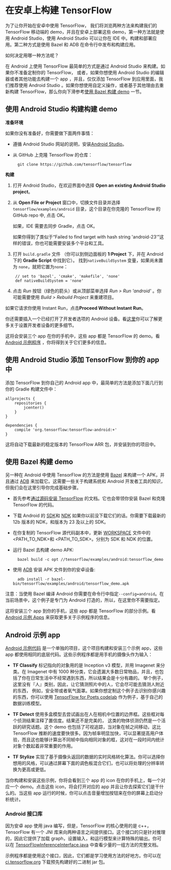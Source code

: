 # 在安卓上构建 TensorFlow

为了让你开始在安卓中使用 TensorFlow， 我们将浏览两种方法来构建我们的 TensorFlow 移动端的 demo，并且在安卓上部署这些 demo，第一种方法就是使用 Android Studio，使用 Android Studio 可以让你在 IDE 中。构建和部署应用。第二种方式是使用 Bazel 和 ADB 在命令行中发布和构建应用。

如何决定用哪一种方法呢？

在 Android 上使用 TensorFlow 最简单的方式是通过 Android Studio 来构建。如果你不准备定制你的 TensorFlow， 或者，如果你想使用 Android Studio 的编辑器或者其他功能去构建一个 app ，并且，仅仅添加 TensorFlow 到应用里面，我们推荐使用 Android Studio 。如果你想使用自定义操作，或者基于其他理由去重新构建 TensorFlow，那么你向下滑参考[使用 Bazel 构建 demo](#使用-bazel-构建-demo) 一节。

## 使用 Android Studio 构建构建 demo 

**准备环境**

如果你没有准备好，你需要做下面两件事情：

- 遵循 Android Studio 网站的说明，安装[Android Studio](https://developer.android.com/studio/index.html)。
  

- 从 GitHub 上克隆 TensorFlow 的仓库：

        git clone https://github.com/tensorflow/tensorflow

**构建**

1.  打开 Android Studio，在欢迎界面中选择 **Open an existing Android Studio project**。

2. 从 **Open File or Project** 窗口中，切换文件目录并选择`tensorflow/examples/android` 目录，这个目录在你克隆的 TensorFlow 的 GitHub repo 中, 点击 OK。

    如果，IDE 需要去同步 Gradle，点击 OK。

    如果你得到了类似于“Failed to find target with hash string 'android-23‘”这样的错误，你也可能需要安装多个平台和工具。

3. 打开 `build.gradle` 文件 （你可以到侧边面板的 **1:Project** 下，并在 Android 下的 **Gradle Script** 中找到它）。 找到`nativeBuildSystem` 变量，如果尚未置为 `none`，就把它置为`none`：

        // set to 'bazel', 'cmake', 'makefile', 'none'
        def nativeBuildSystem = 'none'

4. 点击 *Run* 按钮（绿色的箭头）或从顶部菜单选择 *Run > Run 'android'* 。你可能需要使用 *Build > Rebuild Project* 来重建项目。

如果它请求你使用 Instant Run，点击**Proceed Without Instant Run**。

  你还需要插入一个已经打开了开发者选项的 Android 设备。看[这里](https://developer.android.com/studio/run/device.html)你可以了解更多关于设置开发者设备的更多细节。

这将会安装三个 app 在你的手机中，这些 app 都是 TensorFlow 的 demo。看 [Android 示例程序](#android-示例-app) ，你将得到关于它们更多的信息。

## 使用 Android Studio 添加 TensorFlow 到你的 app 中

添加 TensorFlow 到你自己的 Android app 中，最简单的方法是添加下面几行到你的 Gradle 构建文件中：

    allprojects {
        repositories {
            jcenter()
        }
	}

    dependencies {
        compile 'org.tensorflow:tensorflow-android:+'
    }

这将自动下载最新的稳定版本的 TensorFlow ARR 包，并安装到你的项目中。

##  使用 Bazel 构建 demo

另一种在 Android 中使用 TensorFlow 的方法是使用 [Bazel](https://bazel.build/) 来构建一个 APK，并且通过 [ADB](https://developer.android.com/studio/command-line/adb.html) 来加载它。这需要一些关于构建系统和 Android 开发者工具的知识，但我们会在这里引导你完成基础步骤。

- 首先参考[通过源码安装 TensorFlow](./install_sources.md) 的文档。它也会带领你安装 Bazel 和克隆TensorFlow 的代码。

- 下载 Android 的 [SDK](https://developer.android.com/studio/index.html)和 [NDK](https://developer.android.com/ndk/download/index.html) 如果你以前没下载它们的话。你需要下载最新的 12b 版本的 NDK，和版本为 23 及以上的 SDK。

- 在你复制的 TensorFlow 源代码副本中，更新 [WORKSPACE](https://github.com/tensorflow/tensorflow/blob/master/WORKSPACE) 文件中的 &lt;PATH_TO_NDK&gt;和 &lt;PATH_TO_SDK&gt;。分别为 SDK 和 NDK 的位置。

- 运行 Bazel 去构建 demo APK:

        bazel build -c opt //tensorflow/examples/android:tensorflow_demo

- 使用 [ADB](https://developer.android.com/studio/command-line/adb.html#move) 安装 APK 文件到你的安卓设备:

        adb install -r bazel-bin/tensorflow/examples/android/tensorflow_demo.apk

注意：当使用 Bazel 编译 Android 你需要在命令行中指定`--config=android`。在当前场景中，这个例子是专门为 Android 打造的，所以，在这里你不需要指定。

这将安装三个 app 到你的手机，这些 app 都是 TensorFlow 的部分示例。看 [Android 示例 Apps](#android-示例-app) 来获取更多关于示例程序的信息。

## Android 示例 app


[Android 示例代码](https://www.tensorflow.org/code/tensorflow/examples/android/) 是一个单独的项目，这个项目构建和安装三个示例 app，这些 app 都使用相同的底层代码。这些示例程序都是用手机的摄像头作为输入：

- **TF Classify** 标记指向的对象用的是 Inception v3 模型，并用 Imagenet 来分类。在 Imagenet 中有 1000 种分类，它会遗漏大多数日常物品，并且，也包括了你在日常生活中不经常遇到东西，所以结果会是十分有趣的。 举个例子，这里没有『人』类别，因此，让它猜测照片中的人，它会尽可能去猜测人附近的东西， 例如，安全带或者氧气面罩。如果你想定制这个例子去识别你感兴趣的东西，你可以使用 [TensorFlow for Poets codelab](https://codelabs.developers.google.com/codelabs/tensorflow-for-poets/index.html#0) 作为例子，基于自己的数据训练模型。

- **TF Detect** 使用多盒模型去尝试画出在人在相机中位置的边界框。这些框对每个侦测结果注释了置信度。结果还不是完美的， 这类的物体侦测仍然是一个活跃的研究话题。这个 demo 也包括了可视追踪，当对象在帧之间移动，这比 TensorFlow 推断的速度要快很多。因为帧率明显加快，可以显著提高用户体验，而且这也能够计算出不同帧中指向相同对象的框，这对在一段时间内统计对象个数起着非常重要的作用。

- **TF Stylize** 实现了基于摄像头返回的数据的实时风格转化算法。你可以选择你想用的风格，可以通过屏幕下面的调色板混合它们，也可以将处理的分辨率转换为更高或更低。

当你构建和安装这些示例，你将会看到三个 app 的 icon 在你的手机上，每一个对应一个 demo。点击这些 icon，将会打开对应的 app 并且让你去探索它们是干什么的。当这些 app 运行的时候，你可以点击音量增加按钮来在你的屏幕上启动分析统计。

### Android 接口库

因为安卓 app 使用 java 编写，但是，TensorFlow 的核心使用的是 c++，TensorFlow 有一个 JNI 库来向两种语言之间提供接口。这个接口的只是针对推理的，因此它提供了加载 graph，设置输入，和运行模型来计算特殊的输出。你可以在 [TensorFlowInferenceInterface.java](https://www.tensorflow.org/code/tensorflow/contrib/android/java/org/tensorflow/contrib/android/TensorFlowInferenceInterface.java) 中查看少量的一组方法的完整文档。

示例程序都是使用这个接口，因此，它们都是学习使用方法的好地方。你可以在 [ci.tensorflow.org](https://ci.tensorflow.org/view/Nightly/job/nightly-android/) 下载预先构建好的二进制 jar 包。
